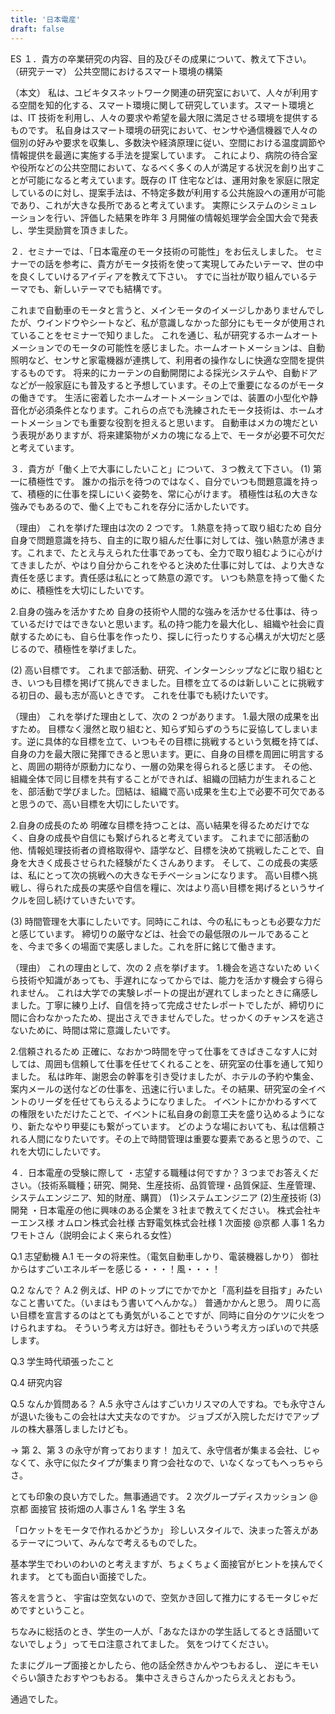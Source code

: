 ```yaml
---
title: '日本電産'
draft: false
---
```


ES
１．貴方の卒業研究の内容、目的及びその成果について、教えて下さい。
（研究テーマ）
公共空間におけるスマート環境の構築

（本文）
私は、ユビキタスネットワーク関連の研究室において、人々が利用する空間を知的化する、スマート環境に関して研究しています。スマート環境とは、IT 技術を利用し、人々の要求や希望を最大限に満足させる環境を提供するものです。
私自身はスマート環境の研究において、センサや通信機器で人々の個別の好みや要求を収集し、多数決や経済原理に従い、空間における温度調節や情報提供を最適に実施する手法を提案しています。
これにより、病院の待合室や役所などの公共空間において、なるべく多くの人が満足する状況を創り出すことが可能になると考えています。既存の IT 住宅などは、運用対象を家庭に限定しているのに対し、提案手法は、不特定多数が利用する公共施設への運用が可能であり、これが大きな長所であると考えています。
実際にシステムのシミュレーションを行い、評価した結果を昨年 3 月開催の情報処理学会全国大会で発表し、学生奨励賞を頂きました。

２．セミナーでは、「日本電産のモータ技術の可能性」をお伝えしました。 セミナーでの話を参考に、貴方がモータ技術を使って実現してみたいテーマ、世の中を良くしていけるアイディアを教えて下さい。 すでに当社が取り組んでいるテーマでも、新しいテーマでも結構です。

これまで自動車のモータと言うと、メインモータのイメージしかありませんでしたが、ウインドウやシートなど、私が意識しなかった部分にもモータが使用されていることをセミナーで知りました。
これを通じ、私が研究するホームオートメーションでのモータの可能性を感じました。ホームオートメーションは、自動照明など、センサと家電機器が連携して、利用者の操作なしに快適な空間を提供するものです。
将来的にカーテンの自動開閉による採光システムや、自動ドアなどが一般家庭にも普及すると予想しています。その上で重要になるのがモータの働きです。
生活に密着したホームオートメーションでは、装置の小型化や静音化が必須条件となります。これらの点でも洗練されたモータ技術は、ホームオートメーションでも重要な役割を担えると思います。
自動車はメカの塊だという表現がありますが、将来建築物がメカの塊になる上で、モータが必要不可欠だと考えています。

３．貴方が「働く上で大事にしたいこと」について、３つ教えて下さい。
(1)
第一に積極性です。
誰かの指示を待つのではなく、自分でいつも問題意識を持って、積極的に仕事を探しにいく姿勢を、常に心がけます。
積極性は私の大きな強みでもあるので、働く上でもこれを存分に活かしたいです。

（理由）
これを挙げた理由は次の 2 つです。 1.熱意を持って取り組むため
自分自身で問題意識を持ち、自主的に取り組んだ仕事に対しては、強い熱意が沸きます。これまで、たとえ与えられた仕事であっても、全力で取り組むように心がけてきましたが、やはり自分からこれをやると決めた仕事に対しては、より大きな責任を感じます。責任感は私にとって熱意の源です。
いつも熱意を持って働くために、積極性を大切にしたいです。

2.自身の強みを活かすため
自身の技術や人間的な強みを活かせる仕事は、待っているだけではできないと思います。私の持つ能力を最大化し、組織や社会に貢献するためにも、自ら仕事を作ったり、探しに行ったりする心構えが大切だと感じるので、積極性を挙げました。

(2)
高い目標です。
これまで部活動、研究、インターンシップなどに取り組むとき、いつも目標を掲げて挑んできました。目標を立てるのは新しいことに挑戦する初日の、最も志が高いときです。
これを仕事でも続けたいです。

（理由）
これを挙げた理由として、次の 2 つがあります。 1.最大限の成果を出すため。
目標なく漫然と取り組むと、知らず知らずのうちに妥協してしまいます。逆に具体的な目標を立て、いつもその目標に挑戦するという気概を持てば、自身の力を最大限に発揮できると思います。更に、自身の目標を周囲に明言すると、周囲の期待が原動力になり、一層の効果を得られると感じます。
その他、組織全体で同じ目標を共有することができれば、組織の団結力が生まれることを、部活動で学びました。団結は、組織で高い成果を生む上で必要不可欠であると思うので、高い目標を大切にしたいです。

2.自身の成長のため
明確な目標を持つことは、高い結果を得るためだけでなく、自身の成長や自信にも繋げられると考えています。
これまでに部活動の他、情報処理技術者の資格取得や、語学など、目標を決めて挑戦したことで、自身を大きく成長させられた経験がたくさんあります。
そして、この成長の実感は、私にとって次の挑戦への大きなモチベーションになります。
高い目標へ挑戦し、得られた成長の実感や自信を糧に、次はより高い目標を掲げるというサイクルを回し続けていきたいです。

(3)
時間管理を大事にしたいです。同時にこれは、今の私にもっとも必要な力だと感じています。
締切りの厳守などは、社会での最低限のルールであることを、今まで多くの場面で実感しました。これを肝に銘じて働きます。

（理由）
これの理由として、次の 2 点を挙げます。 1.機会を逃さないため
いくら技術や知識があっても、手遅れになってからでは、能力を活かす機会すら得られません。
これは大学での実験レポートの提出が遅れてしまったときに痛感しました。丁寧に練り上げ、自信を持って完成させたレポートでしたが、締切りに間に合わなかったため、提出さえできませんでした。せっかくのチャンスを逃さないために、時間は常に意識したいです。

2.信頼されるため
正確に、なおかつ時間を守って仕事をてきぱきこなす人に対しては、周囲も信頼して仕事を任せてくれることを、研究室の仕事を通して知りました。
私は昨年、謝恩会の幹事を引き受けましたが、ホテルの予約や集金、案内メールの送付などの仕事を、迅速に行いました。その結果、研究室の全イベントのリーダを任せてもらえるようになりました。
イベントにかかわるすべての権限をいただけたことで、イベントに私自身の創意工夫を盛り込めるようになり、新たなやり甲斐にも繋がっています。
どのような場においても、私は信頼される人間になりたいです。その上で時間管理は重要な要素であると思うので、これを大切にしたいです。

４．日本電産の受験に際して
・志望する職種は何ですか？３つまでお答えください。（技術系職種；研究、開発、生産技術、品質管理・品質保証、生産管理、システムエンジニア、知的財産、購買）
(1)システムエンジニア (2)生産技術 (3)開発
・日本電産の他に興味のある企業を３社まで教えてください。
株式会社キーエンス様 オムロン株式会社様 古野電気株式会社様
1 次面接
@京都 人事 1 名カワモトさん（説明会によく来られる女性）

Q.1 志望動機
A.1
モータの将来性。（電気自動車しかり、電装機器しかり）
御社からはすごいエネルギーを感じる・・・！風・・・！

Q.2 なんで？
A.2
例えば、HP のトップにでかでかと「高利益を目指す」みたいなこと書いてた。（いまはもう書いてへんかな。）
普通かかんと思う。
周りに高い目標を宣言するのはとても勇気がいることですが、同時に自分のケツに火をつけられますね。
そういう考え方は好き。御社もそういう考え方っぽいので共感します。

Q.3 学生時代頑張ったこと

Q.4 研究内容

Q.5 なんか質問ある？
A.5
永守さんはすごいカリスマの人ですね。でも永守さんが退いた後もこの会社は大丈夫なのですか。
ジョブズが入院しただけでアップルの株大暴落しましたけども。

→ 第 2、第 3 の永守が育っております！
加えて、永守信者が集まる会社、じゃなくて、永守に似たタイプが集まり育つ会社なので、いなくなってもへっちゃらさ。

とても印象の良い方でした。無事通過です。
2 次グループディスカッション
@京都 面接官 技術畑の人事さん 1 名 学生 3 名

「ロケットをモータで作れるかどうか」
珍しいスタイルで、決まった答えがあるテーマについて、みんなで考えるものでした。

基本学生でわいのわいのと考えますが、ちょくちょく面接官がヒントを挟んでくれます。
とても面白い面接でした。

答えを言うと、
宇宙は空気ないので、空気かき回して推力にするモータじゃだめですということ。

ちなみに総括のとき、学生の一人が、「あなたほかの学生話してるとき話聞いてないでしょう」ってモロ注意されてました。
気をつけてください。

たまにグループ面接とかしたら、他の話全然きかんやつもおるし、
逆にキモいぐらい頷きたおすやつもおる。
集中さえきらさんかったらええとおもう。

通過でした。

